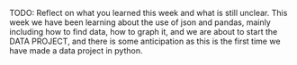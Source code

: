TODO: Reflect on what you learned this week and what is still unclear.
This week we have been learning about the use of json and pandas, mainly including how to find data, how to graph it, and we are about to start the DATA PROJECT, and there is some anticipation as this is the first time we have made a data project in python.